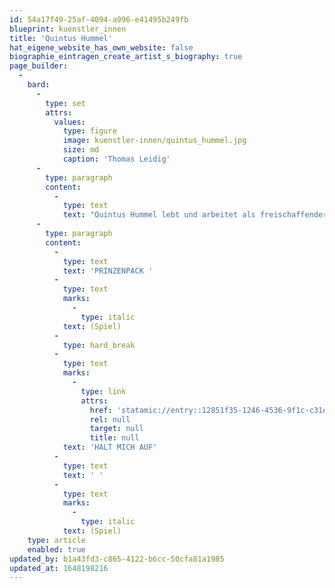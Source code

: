 ```yaml
---
id: 54a17f49-25af-4094-a996-e41495b249fb
blueprint: kuenstler_innen
title: 'Quintus Hummel'
hat_eigene_website_has_own_website: false
biographie_eintragen_create_artist_s_biography: true
page_builder:
  -
    bard:
      -
        type: set
        attrs:
          values:
            type: figure
            image: kuenstler-innen/quintus_hummel.jpg
            size: md
            caption: 'Thomas Leidig'
      -
        type: paragraph
        content:
          -
            type: text
            text: "Quintus Hummel lebt und arbeitet als freischaffender Schauspieler in Hamburg. Nach seiner Schauspielausbildung am Hamburger Schauspielstudio Frese bringen ihn Engagements ans Harburger Theater, Altonaer Theater und Ohnsorg Theater. Des Weiteren ist er in der freien Theaterszene in und um Hamburg aktiv. Sein Herz schlägt auch für die Musik. So ist er Sänger der Hamburger Funk-Band\_„Motherfunkers“\_und schreibt eigene Lieder."
      -
        type: paragraph
        content:
          -
            type: text
            text: 'PRINZENPACK '
          -
            type: text
            marks:
              -
                type: italic
            text: (Spiel)
          -
            type: hard_break
          -
            type: text
            marks:
              -
                type: link
                attrs:
                  href: 'statamic://entry::12851f35-1246-4536-9f1c-c31e620a4ebe'
                  rel: null
                  target: null
                  title: null
            text: 'HALT MICH AUF'
          -
            type: text
            text: ' '
          -
            type: text
            marks:
              -
                type: italic
            text: (Spiel)
    type: article
    enabled: true
updated_by: b1a43fd3-c865-4122-b6cc-50cfa81a1985
updated_at: 1648198216
---
```


